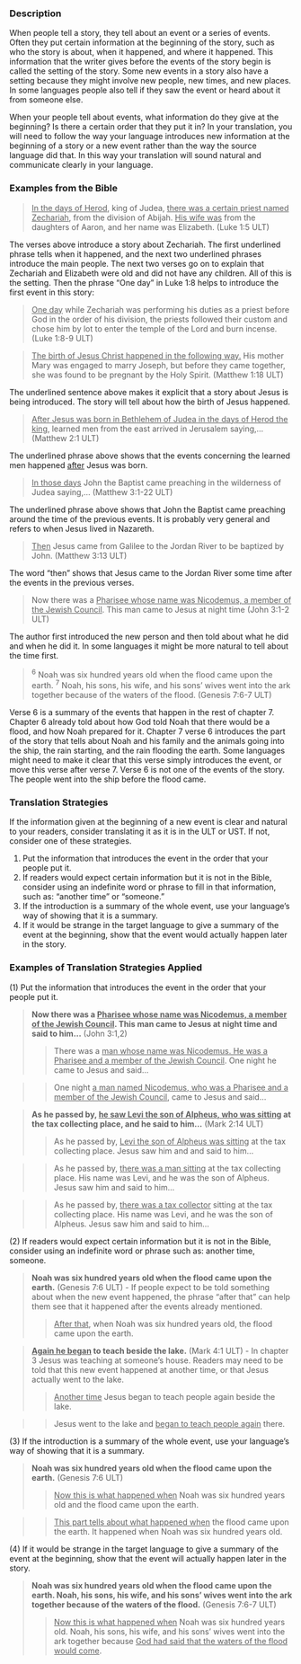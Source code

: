 

### Description

When people tell a story, they tell about an event or a series of events. Often they put certain information at the beginning of the story, such as who the story is about, when it happened, and where it happened. This information that the writer gives before the events of the story begin is called the setting of the story. Some new events in a story also have a setting because they might involve new people, new times, and new places. In some languages people also tell if they saw the event or heard about it from someone else.

When your people tell about events, what information do they give at the beginning? Is there a certain order that they put it in? In your translation, you will need to follow the way your language introduces new information at the beginning of a story or a new event rather than the way the source language did that. In this way your translation will sound natural and communicate clearly in your language.

### Examples from the Bible

> <u>In the days of Herod</u>, king of Judea, <u>there was a certain priest named Zechariah</u>, from the division of Abijah. <u>His wife was</u> from the daughters of Aaron, and her name was Elizabeth. (Luke 1:5 ULT)

The verses above introduce a story about Zechariah. The first underlined phrase tells when it happened, and the next two underlined phrases introduce the main people. The next two verses go on to explain that Zechariah and Elizabeth were old and did not have any children. All of this is the setting. Then the phrase “One day” in Luke 1:8 helps to introduce the first event in this story:

> <u>One day</u> while Zechariah was performing his duties as a priest before God in the order of his division,  the priests followed their custom and chose him by lot to enter the temple of the Lord and burn incense. (Luke 1:8-9 ULT)

> <u>The birth of Jesus Christ happened in the following way.</u> His mother Mary was engaged to marry Joseph, but before they came together, she was found to be pregnant by the Holy Spirit.  (Matthew 1:18 ULT)

The underlined sentence above makes it explicit that a story about Jesus is being introduced. The story will tell about how the birth of Jesus happened.

> <u>After Jesus was born in Bethlehem of Judea in the days of Herod the king</u>, learned men from the east arrived in Jerusalem saying,… (Matthew 2:1 ULT)

The underlined phrase above shows that the events concerning the learned men happened <u>after</u> Jesus was born.

> <u>In those days</u> John the Baptist came preaching in the wilderness of Judea saying,… (Matthew 3:1-22 ULT)

The underlined phrase above shows that John the Baptist came preaching around the time of the previous events. It is probably very general and refers to when Jesus lived in Nazareth.

> <u>Then</u> Jesus came from Galilee to the Jordan River to be baptized by John. (Matthew 3:13 ULT)

The word “then” shows that Jesus came to the Jordan River some time after the events in the previous verses.

> Now there was a <u>Pharisee whose name was Nicodemus, a member of the Jewish Council</u>. This man came to Jesus at night time (John 3:1-2 ULT)

The author first introduced the new person and then told about what he did and when he did it. In some languages it might be more natural to tell about the time first.

> <sup> 6</sup> Noah was six hundred years old when the flood came upon the earth. <sup> 7</sup> Noah, his sons, his wife, and his sons’ wives went into the ark together because of the waters of the flood. (Genesis 7:6-7 ULT)

Verse 6 is a summary of the events that happen in the rest of chapter 7. Chapter 6 already told about how God told Noah that there would be a flood, and how Noah prepared for it. Chapter 7 verse 6 introduces the part of the story that tells about Noah and his family and the animals going into the ship, the rain starting, and the rain flooding the earth. Some languages might need to make it clear that this verse simply introduces the event, or move this verse after verse 7. Verse 6 is not one of the events of the story. The people went into the ship before the flood came.

### Translation Strategies

If the information given at the beginning of a new event is clear and natural to your readers, consider translating it as it is in the ULT or UST. If not, consider one of these strategies.

1. Put the information that introduces the event in the order that your people put it.
1. If readers would expect certain information but it is not in the Bible, consider using an indefinite word or phrase to fill in that information, such as: “another time” or “someone.”
1. If the introduction is a summary of the whole event, use your language’s way of showing that it is a summary.
1. If it would be strange in the target language to give a summary of the event at the beginning, show that the event would actually happen later in the story.

### Examples of Translation Strategies Applied

(1) Put the information that introduces the event in the order that your people put it.

> **Now there was a <u>Pharisee whose name was Nicodemus, a member of the Jewish Council</u>. This man came to Jesus at night time and said to him…** (John 3:1,2)
>> There was a <u>man whose name was Nicodemus. He was a Pharisee and a member of the Jewish Council</u>. One night he came to Jesus and said…

>> One night <u>a man named Nicodemus, who was a Pharisee and a member of the Jewish Council</u>, came to Jesus and said…

> **As he passed by, <u>he saw Levi the son of Alpheus, who was sitting</u> at the tax collecting place, and he said to him…** (Mark 2:14 ULT)
>> As he passed by, <u>Levi the son of Alpheus was sitting</u> at the tax collecting place. Jesus saw him and and said to him…

>> As he passed by, <u>there was a man sitting</u> at the tax collecting place. His name was Levi, and he was the son of Alpheus. Jesus saw him and said to him…

>> As he passed by, <u>there was a tax collector</u> sitting at the tax collecting place. His name was Levi, and he was the son of Alpheus. Jesus saw him and said to him…

(2) If readers would expect certain information but it is not in the Bible, consider using an indefinite word or phrase such as: another time, someone.

> **Noah was six hundred years old when the flood came upon the earth.** (Genesis 7:6 ULT) - If people expect to be told something about when the new event happened, the phrase “after that” can help them see that it happened after the events already mentioned.
>> <u>After that</u>, when Noah was six hundred years old, the flood came upon the earth.

> **<u>Again he began</u> to teach beside the lake.** (Mark 4:1 ULT) - In chapter 3 Jesus was teaching at someone’s house. Readers may need to be told that this new event happened at another time, or that Jesus actually went to the lake.
>> <u>Another time</u> Jesus began to teach people again beside the lake.

>> Jesus went to the lake and <u>began to teach people again</u> there.

(3) If the introduction is a summary of the whole event, use your language’s way of showing that it is a summary.

> **Noah was six hundred years old when the flood came upon the earth.** (Genesis 7:6 ULT)
>> <u>Now this is what happened when</u> Noah was six hundred years old and the flood came upon the earth.

>> <u>This part tells about what happened when</u> the flood came upon the earth. It happened when Noah was six hundred years old.

(4) If it would be strange in the target language to give a summary of the event at the beginning, show that the event will actually happen later in the story.

> **Noah was six hundred years old when the flood came upon the earth. Noah, his sons, his wife, and his sons’ wives went into the ark together because of the waters of the flood.** (Genesis 7:6-7 ULT)
>> <u>Now this is what happened when</u> Noah was six hundred years old. Noah, his sons, his wife, and his sons’ wives went into the ark together because <u>God had said that the waters of the flood would come</u>.

